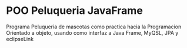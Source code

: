# POO Peluqueria JavaFrame
Programa Peluqueria de mascotas como practica hacia la Programacion Orientado a objeto, usando como interfaz a Java Frame, MyQSL, JPA y eclipseLink
